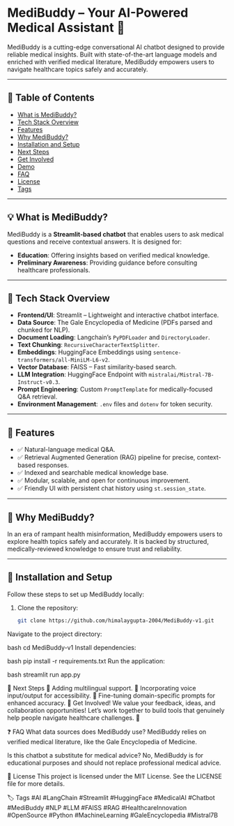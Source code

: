 # MediBuddy – Your AI-Powered Medical Assistant 🚀

MediBuddy is a cutting-edge conversational AI chatbot designed to provide reliable medical insights. Built with state-of-the-art language models and enriched with verified medical literature, MediBuddy empowers users to navigate healthcare topics safely and accurately.

---

## 📖 Table of Contents
- [What is MediBuddy?](#-what-is-medibuddy)
- [Tech Stack Overview](#-tech-stack-overview)
- [Features](#-features)
- [Why MediBuddy?](#-why-medibuddy)
- [Installation and Setup](#-installation-and-setup)
- [Next Steps](#-next-steps)
- [Get Involved](#-get-involved)
- [Demo](#-demo)
- [FAQ](#-faq)
- [License](#-license)
- [Tags](#-tags)

---

## 💡 What is MediBuddy?

MediBuddy is a **Streamlit-based chatbot** that enables users to ask medical questions and receive contextual answers. It is designed for:
- **Education**: Offering insights based on verified medical knowledge.
- **Preliminary Awareness**: Providing guidance before consulting healthcare professionals.

---

## 🔧 Tech Stack Overview

- **Frontend/UI**: Streamlit – Lightweight and interactive chatbot interface.
- **Data Source**: The Gale Encyclopedia of Medicine (PDFs parsed and chunked for NLP).
- **Document Loading**: Langchain’s `PyPDFLoader` and `DirectoryLoader`.
- **Text Chunking**: `RecursiveCharacterTextSplitter`.
- **Embeddings**: HuggingFace Embeddings using `sentence-transformers/all-MiniLM-L6-v2`.
- **Vector Database**: FAISS – Fast similarity-based search.
- **LLM Integration**: HuggingFace Endpoint with `mistralai/Mistral-7B-Instruct-v0.3`.
- **Prompt Engineering**: Custom `PromptTemplate` for medically-focused Q&A retrieval.
- **Environment Management**: `.env` files and `dotenv` for token security.

---

## 🧠 Features

- ✅ Natural-language medical Q&A.
- ✅ Retrieval Augmented Generation (RAG) pipeline for precise, context-based responses.
- ✅ Indexed and searchable medical knowledge base.
- ✅ Modular, scalable, and open for continuous improvement.
- ✅ Friendly UI with persistent chat history using `st.session_state`.

---

## 🎯 Why MediBuddy?

In an era of rampant health misinformation, MediBuddy empowers users to explore health topics safely and accurately. It is backed by structured, medically-reviewed knowledge to ensure trust and reliability.

---

## 🚀 Installation and Setup

Follow these steps to set up MediBuddy locally:

1. Clone the repository:
   ```bash
   git clone https://github.com/himalaygupta-2004/MediBuddy-v1.git

Navigate to the project directory:

bash
cd MediBuddy-v1
Install dependencies:

bash
pip install -r requirements.txt
Run the application:

bash
streamlit run app.py

📌 Next Steps
🔹 Adding multilingual support.
🔹 Incorporating voice input/output for accessibility.
🔹 Fine-tuning domain-specific prompts for enhanced accuracy.
💬 Get Involved!
We value your feedback, ideas, and collaboration opportunities! Let’s work together to build tools that genuinely help people navigate healthcare challenges. 💙


❓ FAQ
What data sources does MediBuddy use? MediBuddy relies on verified medical literature, like the Gale Encyclopedia of Medicine.

Is this chatbot a substitute for medical advice? No, MediBuddy is for educational purposes and should not replace professional medical advice.

📜 License
This project is licensed under the MIT License. See the LICENSE file for more details.

🏷️ Tags
#AI #LangChain #Streamlit #HuggingFace #MedicalAI #Chatbot #MediBuddy #NLP #LLM #FAISS #RAG #HealthcareInnovation #OpenSource #Python #MachineLearning #GaleEncyclopedia #Mistral7B


